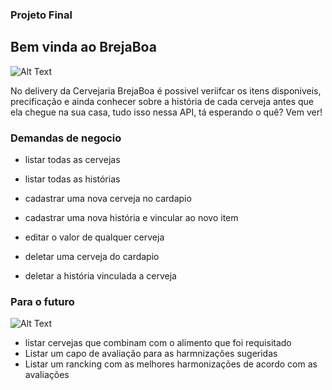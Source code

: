 ### Projeto Final

## Bem vinda ao BrejaBoa
![Alt Text](https://acegif.com/wp-content/gif/beer-12.gif)

No delivery da Cervejaria BrejaBoa é possivel veriifcar os itens disponiveis, precificação e ainda conhecer sobre a história de cada cerveja antes que ela chegue na sua casa, tudo isso nessa API, tá esperando o quê? Vem ver! <br />

### Demandas de negocio
- listar todas as cervejas <br />
- listar todas as histórias <br />

- cadastrar uma nova cerveja no cardapio<br />
- cadastrar uma nova história e vincular ao novo item <br />

- editar o valor de qualquer cerveja <br />

- deletar uma cerveja do cardapio <br />
- deletar a história vinculada a cerveja <br />

### Para o futuro<br />
![Alt Text](https://acegif.com/wp-content/gif/beer-2151.gif)

- listar cervejas que combinam com o alimento que foi requisitado <br />
- Listar um capo de avaliação para as harmnizações sugeridas <br />
- Listar um rancking com as melhores harmonizações de acordo com as avaliações <br />